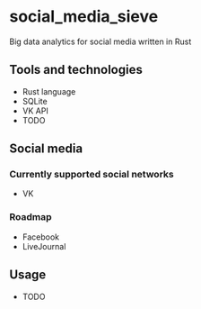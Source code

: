 # social_media_sieve
Big data analytics for social media written in Rust

## Tools and technologies
- Rust language
- SQLite
- VK API
- TODO

## Social media

### Currently supported social networks
- VK

### Roadmap
- Facebook
- LiveJournal

## Usage
- TODO
